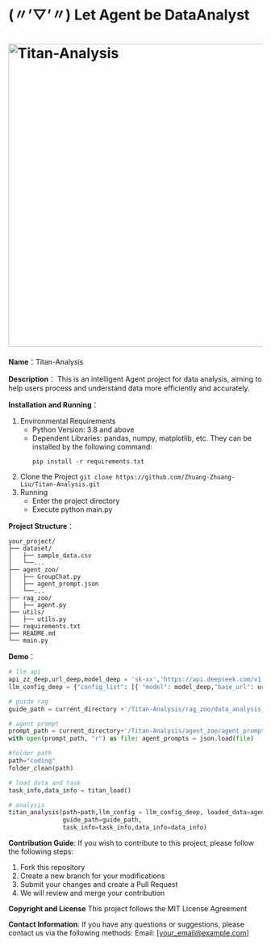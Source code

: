# (〃’▽’〃) Let Agent be DataAnalyst
<h1 align="left">
<img src="https://github.com/Zhuang-Zhuang-Liu/Titan-Analysis/blob/main/picture/whiteboard_exported_image_00.jpg" width="600" alt="Titan-Analysis">
</h1>


**Name**：Titan-Analysis

**Description**：
This is an intelligent Agent project for data analysis, aiming to help users process and understand data more efficiently and accurately.
 
**Installation and Running**：
1. Environmental Requirements
    - Python Version: 3.8 and above
    - Dependent Libraries: pandas, numpy, matplotlib, etc. They can be installed by the following command:
        ```
        pip install -r requirements.txt
        ```
2. Clone the Project
        ```
        git clone https://github.com/Zhuang-Zhuang-Liu/Titan-Analysis.git
        ```
3. Running
    - Enter the project directory
    - Execute python main.py

**Project Structure**：
```
your_project/
├── dataset/
│   ├── sample_data.csv
│   └──...
├── agent_zoo/
│   ├── GroupChat.py
│   ├── agent_prompt.json
│   └──...
├── rag_zoo/
│   ├── agent.py
├── utils/
│   ├── utils.py
├── requirements.txt
├── README.md
└── main.py
```

**Demo**：
```python
# llm api
api_zz_deep,url_deep,model_deep = 'sk-xx','https://api.deepseek.com/v1',"deepseek-chat"
llm_config_deep = {"config_list": [{ "model": model_deep,"base_url": url_deep,"api_key": api_zz_deep,"temperature": 0,"cache_seed":None  }] }  

# guide rag
guide_path = current_directory +'/Titan-Analysis/rag_zoo/data_analysis_guide.txt'

# agent prompt
prompt_path = current_directory+'/Titan-Analysis/agent_zoo/agent_prompts.json'
with open(prompt_path, "r") as file: agent_prompts = json.load(file)

#folder path
path="coding"
folder_clean(path)

# load data and task
task_info,data_info = titan_load()

# analysis
titan_analysis(path=path,llm_config = llm_config_deep, loaded_data=agent_prompts, 
               guide_path=guide_path,
               task_info=task_info,data_info=data_info)
```

**Contribution Guide**:
If you wish to contribute to this project, please follow the following steps:
1. Fork this repository
2. Create a new branch for your modifications
3. Submit your changes and create a Pull Request
4. We will review and merge your contribution
   
**Copyright and License**
This project follows the MIT License Agreement

**Contact Information**:
If you have any questions or suggestions, please contact us via the following methods:
Email: [your_email@example.com]
